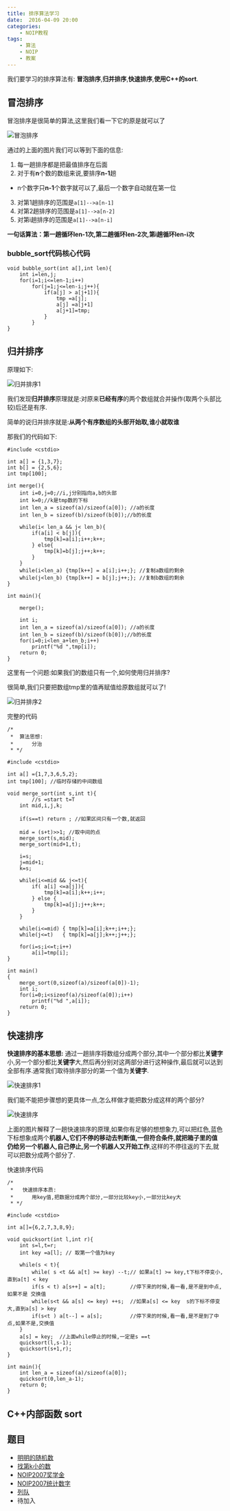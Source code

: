 ```yaml
---
title: 排序算法学习
date:  2016-04-09 20:00
categories:
    - NOIP教程
tags:
    - 算法
    - NOIP
    - 教案
---
```



我们要学习的排序算法有: **冒泡排序**,**归并排序**,**快速排序**,**使用C++的sort**.

## 冒泡排序

冒泡排序是很简单的算法,这里我们看一下它的原是就可以了

![冒泡排序](/images/冒泡排序.png)

通过的上面的图片我们可以等到下面的信息:

 1. 每一趟排序都是把最值排序在后面
 2. 对于有**n**个数的数组来说,要排序**n-1**趟
  - n个数字只**n-1**个数字就可以了,最后一个数字自动就在第一位
 3. 对第1趟排序的范围是`a[1]-->a[n-1]`
 4. 对第2趟排序的范围是`a[1]-->a[n-2]`
 5. 对第i趟排序的范围是`a[1]-->a[n-i]`


**一句话算法：第一趟循环len-1次,第二趟循环len-2次,第i趟循环len-i次**

### bubble_sort代码核心代码

```
void bubble_sort(int a[],int len){
    int i=len,j;
    for(i=1;i<=len-1;i++)
        for(j=1;j<=len-i;j++){
            if(a[j] > a[j+1]){
                tmp =a[j];
                a[j] =a[j+1]
                a[j+1]=tmp;
            }
        }
}
```


## 归并排序

原理如下:

![归并排序1](/images/归并排序.png)

我们发现**归并排序**原理就是:对原来**已经有序**的两个数组就合并操作(取两个头部比较)后还是有序.

简单的说归并排序就是:**从两个有序数组的头部开始取,谁小就取谁**

那我们的代码如下:

```
#include <cstdio>

int a[] = {1,3,7};
int b[] = {2,5,6};
int tmp[100];

int merge(){
	int i=0,j=0;//i,j分别指向a,b的头部
	int k=0;//k是tmp数的下标
	int len_a = sizeof(a)/sizeof(a[0]); //a的长度
	int len_b = sizeof(b)/sizeof(b[0]);//b的长度

	while(i< len_a && j< len_b){
        if(a[i] < b[j]){
            tmp[k]=a[i];i++;k++;
        } else{
            tmp[k]=b[j];j++;k++;
        }
	}
	while(i<len_a) {tmp[k++] = a[i];i++;}; //复制a数组的剩余
	while(j<len_b) {tmp[k++] = b[j];j++;}; //复制b数组的剩余
}

int main(){
	
	merge();
	
	int i;
	int len_a = sizeof(a)/sizeof(a[0]); //a的长度
	int len_b = sizeof(b)/sizeof(b[0]);//b的长度
	for(i=0;i<len_a+len_b;i++)
		printf("%d ",tmp[i]);
	return 0;
}
```


这里有一个问题:如果我们的数组只有一个,如何使用归并排序?

很简单,我们只要把数组tmp里的值再赋值给原数组就可以了!

![归并排序2](/images/归并排序2.png)


完整的代码

```
/* 
 *  算法思想:
 *      分治
 * */

#include <cstdio>

int a[] ={1,7,3,6,5,2};
int tmp[100]; //临时存储的中间数组

void merge_sort(int s,int t){
        //s =start t=T
    int mid,i,j,k;

    if(s==t) return ; //如果区间只有一个数,就返回

    mid = (s+t)>>1; //取中间的点
    merge_sort(s,mid);
    merge_sort(mid+1,t);
    
    i=s;
    j=mid+1;
    k=s;

    while(i<=mid && j<=t){
        if( a[i] <=a[j]){
            tmp[k]=a[i];k++;i++;
        } else {
            tmp[k]=a[j];j++;k++;
        }
    }

    while(i<=mid) { tmp[k]=a[i];k++;i++;};
    while(j<=t)   { tmp[k]=a[j];k++;j++;};

    for(i=s;i<=t;i++)
        a[i]=tmp[i];
}

int main()
{
    merge_sort(0,sizeof(a)/sizeof(a[0])-1);
    int i;
    for(i=0;i<sizeof(a)/sizeof(a[0]);i++)
        printf("%d ",a[i]);
    return 0;
}
```


##  快速排序

**快速排序的基本思想:** 通过一趟排序将数组分成两个部分,其中一个部分都比**关键字**小,另一个部分都比**关键字**大,然后再分别对这两部分进行这种操作,最后就可以达到全部有序.通常我们取待排序部分的第一个值为**关键字**.

![快速排序1](/images/快速排序.png)


我们能不能把步骤想的更具体一点,怎么样做才能把数分成这样的两个部分?

![快速排序](/images/快速排序2.png)

上面的图片解释了一趟快速排序的原理,如果你有足够的想想象力,可以把红色,蓝色下标想象成两个**机器人,它们不停的移动去判断值,一但符合条件,就把箱子里的值仍给另一个机器人,自己停止,另一个机器人又开始工作**,这样的不停往返的下去,就可以把数分成两个部分了.


快速排序代码

```
/* 
 *   快速排序本质:
 *      用key值,把数据分成两个部分,一部分比较key小,一部分比key大
 * */

#include <cstdio>

int a[]={6,2,7,3,8,9};

void quicksort(int l,int r){
    int s=l,t=r;
    int key =a[l]; // 取第一个值为key
    
    while(s < t){
        while( s <t && a[t] >= key) --t;// 如果a[t] >= key,t下标不停变小,直到a[t] < key
        if(s < t) a[s++] = a[t];        //停下来的时候,看一看,是不是到中点,如果不是 交换值
        while(s<t && a[s] <= key) ++s;  //如果a[s] <= key  s的下标不停变大,直到a[s] > key
        if(s<t ) a[t--] = a[s];         //停下来的时候,看一看,是不是到了中点,如果不是,交换值
    }
    a[s] = key;  //上面while停止的时候,一定是s ==t
    quicksort(l,s-1);
    quicksort(s+1,r);
}

int main(){
    int len_a = sizeof(a)/sizeof(a[0]);
    quicksort(0,len_a-1);
    return 0;
}

```

## C++内部函数 sort


## 题目

 - [明明的随机数](http://cojs.tk/cogs/problem/problem.php?pid=74)
 - [找第k小的数](http://www.rqnoj.cn/problem/350)
 - [NOIP2007奖学金](http://cojs.tk/cogs/problem/problem.php?pid=122)
 - [NOIP2007统计数字](http://cojs.tk/cogs/problem/problem.php?pid=76)
 - [列队](http://www.rqnoj.cn/problem/353)
 - 待加入
